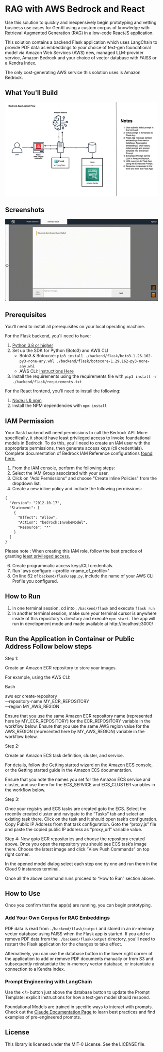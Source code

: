 # RAG with AWS Bedrock and React

Use this solution to quickly and inexpensively begin prototyping and vetting business use cases for GenAI using a custom corpus of knowledge with Retrieval Augmented Generation (RAG) in a low-code ReactJS application.

This solution contains a backend Flask application which uses LangChain to provide PDF data as embeddings to your choice of text-gen foundational model via Amazon Web Services (AWS) new, managed LLM-provider service, Amazon Bedrock and your choice of vector database with FAISS or a Kendra Index.

The only cost-generating AWS service this solution uses is Amazon Bedrock.


## What You'll Build

![Bedrock Demo Architecture](bedrock-demo-arch.png)

## Screenshots

![Bedrock Demo FrontEnd](bedrock_demo_mov.gif)


## Prerequisites

You'll need to install all prerequisites on your local operating machine.

    
For the Flask backend, you'll need to have:
1. [Python 3.8 or higher](https://www.python.org/downloads/macos/)
2. Set up the SDK for Python (Boto3) and AWS CLI
    - Boto3 & Botocore: `pip3 install ./backend/flask/boto3-1.26.162-py3-none-any.whl ./backend/flask/botocore-1.29.162-py3-none-any.whl`
    - AWS CLI: [Instructions Here](https://docs.aws.amazon.com/cli/latest/userguide/getting-started-install.html)
3. Install the requirements using the requirements file with `pip3 install -r ./backend/flask/requirements.txt`


For the React frontend, you'll need to install the following:
1. [Node.js & npm](https://docs.npmjs.com/downloading-and-installing-node-js-and-npm)
2. Install the NPM dependencies with `npm install`



## IAM Permission

Your flask backend will need permissions to call the Bedrock API. More specifically, it should have least privileged access to Invoke foundational models in Bedrock. To do this, you'll need to create an IAM user with the appropriate permissions, then generate access keys (cli credentials). Complete documentation of Bedrock IAM Reference configurations [found here.](https://docs.aws.amazon.com/service-authorization/latest/reference/list_amazonbedrock.html)

1. From the IAM console, perform the following steps:
2. Select the IAM Group associated with your user.
3. Click on "Add Permissions" and choose "Create Inline Policies" from the dropdown list.
4. Create a new inline policy and include the following permissions:
```
{
  "Version": "2012-10-17",
  "Statement": [
    {
      "Effect": "Allow",
      "Action": "bedrock:InvokeModel",
      "Resource": "*"
    }
  ]
}
```
Please note : When creating this IAM role, follow the best practice of granting [least privileged access.](https://docs.aws.amazon.com/IAM/latest/UserGuide/best-practices.html#grant-least-privilege)

6. Create programmatic access keys/CLI credentials.
7. Run `aws configure --profile <name_of_profile>'
7. On line 62 of `backend/flask/app.py`, include the name of your AWS CLI Profile you configured.
   


## How to Run

1. In one terminal session, cd into `./backend/flask` and execute `flask run`
2. In another terminal session, make sure your terminal cursor is anywhere inside of this repository's directory and execute `npm start`. The app will run in development mode and made available at http://localhost:3000/

## Run the Application in Container or Public Address Follow below steps

Step 1:

Create an Amazon ECR repository to store your images.

For example, using the AWS CLI:

Bash

aws ecr create-repository \
    --repository-name MY_ECR_REPOSITORY \
    --region MY_AWS_REGION


Ensure that you use the same Amazon ECR repository name (represented here by MY_ECR_REPOSITORY) for the ECR_REPOSITORY variable in the workflow below.
Ensure that you use the same AWS region value for the AWS_REGION (represented here by MY_AWS_REGION) variable in the workflow below.

Step 2:

Create an Amazon ECS task definition, cluster, and service.

For details, follow the Getting started wizard on the Amazon ECS console, or the Getting started guide in the Amazon ECS documentation.

Ensure that you note the names you set for the Amazon ECS service and cluster, and use them for the ECS_SERVICE and ECS_CLUSTER variables in the workflow below.

Step 3:

Once your registry and ECS tasks are created goto the ECS. Select the recently created cluster and navigate to the “Tasks” tab and select an existing task there. Click on the task and it should open task’s configuration. Copy Public IP Address from that task configuration. Goto the “proxy.js” file and paste the copied public IP address as “proxy_url” variable value. 

Step 4:
Now goto ECR repositories and choose the repository created above. Once you open the repository you should see ECS task’s image there. Choose the latest image and click “View Push Commands” on top right corner. 

In the opened model dialog select each step one by one and run them in the Cloud 9 instances terminal. 

Once all the above command runs proceed to “How to Run” section above. 

## How to Use

Once you confirm that the app(s) are running, you can begin prototyping. 


### Add Your Own Corpus for RAG Embeddings 

PDF data is read from `./backend/flask/output` and stored in an in-memory vector database using FAISS when the Flask app is started. If you add or remove PDF data from the `./backend/flask/output` directory, you'll need to restart the Flask application for the changes to take effect.

Alternatively, you can use the database button in the lower right corner of the application to add or remove PDF documents manually or from S3 and subsequently reinstantiate the in-memory vector database, or instantiate a connection to a Kendra index. 


### Prompt Engineering with LangChain

Use the </> button just above the database button to update the Prompt Template: explicit instructions for how a text-gen model should respond.

Foundational Models are trained in specific ways to interact with prompts. Check out the [Claude Documentation Page](https://docs.anthropic.com/claude/docs) to learn best practices and find examples of pre-engineered prompts.


## License

This library is licensed under the MIT-0 License. See the LICENSE file.
